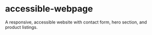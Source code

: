 # accessible-webpage
A responsive, accessible website with contact form, hero section, and product listings.
